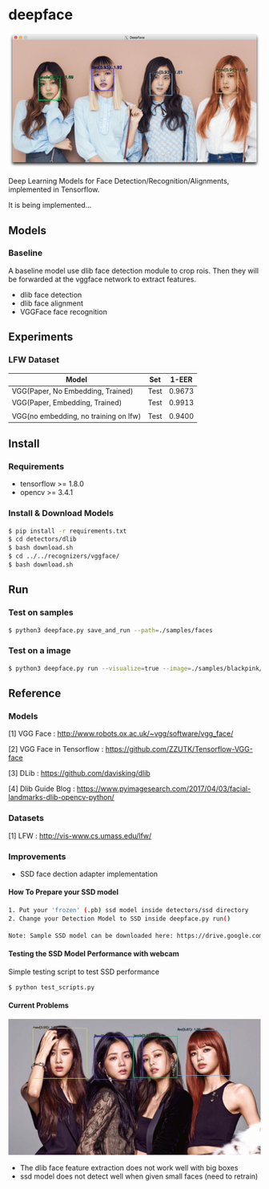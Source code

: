 # deepface

![blackpink with deepface(vgg model)](./etc/example_blackpink.png)

Deep Learning Models for Face Detection/Recognition/Alignments, implemented in Tensorflow.

It is being implemented...

## Models

### Baseline

A baseline model use dlib face detection module to crop rois. Then they will be forwarded at the vggface network to extract features.

- dlib face detection
- dlib face alignment
- VGGFace face recognition

## Experiments

### LFW Dataset

| Model                                 | Set        | 1-EER      |
|---------------------------------------|------------|------------|
| VGG(Paper, No Embedding, Trained)     | Test       | 0.9673     |
| VGG(Paper, Embedding, Trained)        | Test       | 0.9913     |
|                                       |            |            |
| VGG(no embedding, no training on lfw) | Test       | 0.9400     |

## Install

### Requirements

- tensorflow >= 1.8.0
- opencv >= 3.4.1

### Install & Download Models

```bash
$ pip install -r requirements.txt
$ cd detectors/dlib
$ bash download.sh
$ cd ../../recognizers/vggface/
$ bash download.sh
```

## Run

### Test on samples

```bash
$ python3 deepface.py save_and_run --path=./samples/faces
```

### Test on a image

```bash
$ python3 deepface.py run --visualize=true --image=./samples/blackpink/blackpink1.jpg
```

## Reference

### Models

[1] VGG Face : http://www.robots.ox.ac.uk/~vgg/software/vgg_face/

[2] VGG Face in Tensorflow : https://github.com/ZZUTK/Tensorflow-VGG-face

[3] DLib : https://github.com/davisking/dlib

[4] Dlib Guide Blog : https://www.pyimagesearch.com/2017/04/03/facial-landmarks-dlib-opencv-python/

### Datasets

[1] LFW : http://vis-www.cs.umass.edu/lfw/

### Improvements
- SSD face dection adapter implementation

#### How To Prepare your SSD model
```bash
1. Put your 'frozen' (.pb) ssd model inside detectors/ssd directory
2. Change your Detection Model to SSD inside deepface.py run()

Note: Sample SSD model can be downloaded here: https://drive.google.com/open?id=1t9YzkfjHf6NIt5UHcebFM1y0EqO98JQc
```
#### Testing the SSD Model Performance with webcam
Simple testing script to test SSD performance
```bash
$ python test_scripts.py
```

#### Current Problems

![blackpink with deepface(ssd model)](./etc/current_status.jpg)
- The dlib face feature extraction does not work well with big boxes
- ssd model does not detect well when given small faces (need to retrain)


